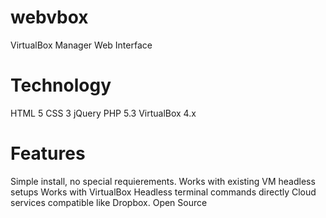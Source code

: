 webvbox
=======

VirtualBox Manager Web Interface

Technology
=======

HTML 5
CSS 3
jQuery
PHP 5.3
VirtualBox 4.x

Features
=======
Simple install, no special requierements.
Works with existing VM headless setups
Works with VirtualBox Headless terminal commands directly
Cloud services compatible like Dropbox.
Open Source